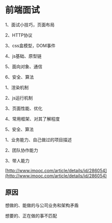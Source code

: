 # 前端面试

1、面试小技巧，页面布局

2、HTTP协议

3、css盒模型，DOM事件

4、js基础、原型链

5、面向对象、通信

6、安全、算法

1、渲染机制

2、js运行机制

3、页面性能、优化

4、常用框架、对其了解程度

5、安全、算法

1、业务能力、自己做过的项目描述

2、团队协作能力

3、带人能力

[http://www.imooc.com/article/details/id/286054](http://www.imooc.com/article/details/id/286054)



## 原因

想做的、能做的与公司业务和架构矛盾

想要的、正在做的事不匹配

